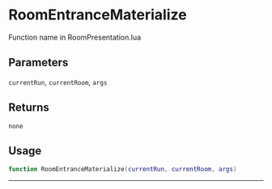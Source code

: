 # RoomEntranceMaterialize
Function name in RoomPresentation.lua
## Parameters
`currentRun`, `currentRoom`, `args`
## Returns
`none`
## Usage
```lua
function RoomEntranceMaterialize(currentRun, currentRoom, args)
```
---

